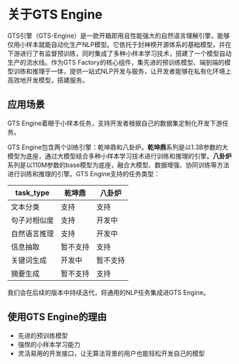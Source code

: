 # 关于GTS Engine

GTS引擎（GTS-Engine）是一款开箱即用且性能强大的自然语言理解引擎，能够仅用小样本就能自动化生产NLP模型。它依托于封神榜开源体系的基础模型，并在下游进行了有监督预训练，同时集成了多种小样本学习技术，搭建了一个模型自动生产的流水线。作为GTS Factory的核心组件，集先进的预训练模型、端到端的模型训练和推理于一体，提供一站式NLP开发与服务，让开发者能够在私有化环境上高效地开发模型，搭建服务。

## 应用场景

GTS Engine着眼于小样本任务，支持开发者根据自己的数据集定制化开发下游任务。

GTS Engine包含两个训练引擎：乾坤鼎和八卦炉。**乾坤鼎**系列是以1.3B参数的大模型为底座，通过大模型结合多种小样本学习技术进行训练和推理的引擎。**八卦炉**系列是以110M参数的base模型为底座，融合大模型、数据增强、协同训练等方法进行训练和推理的引擎。GTS Engine支持的任务类型：

| task_type |   乾坤鼎    | 八卦炉     |                                             
| ----------- | -------------- |  ------------------------------------------------------------ |
| 文本分类     | 支持 | 支持 |
| 句子对相似度  | 支持 | 开发中 |
| 自然语言推理  | 支持 | 开发中 |
| 信息抽取     | 暂不支持 | 支持 |
| 关键词生成   | 开发中 | 暂不支持 |
| 摘要生成   | 暂不支持 | 支持 |

我们会在后续的版本中持续迭代，将通用的NLP任务集成进GTS Engine。

## 使用GTS Engine的理由

- 先进的预训练模型
- 强悍的小样本学习能力
- 灵活易用的开发接口，让无算法背景的用户也能轻松开发自己的模型


